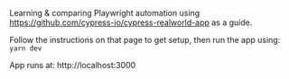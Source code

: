 Learning & comparing Playwright automation using https://github.com/cypress-io/cypress-realworld-app as a guide.

Follow the instructions on that page to get setup, then run the app using:
`yarn dev`

App runs at:
http://localhost:3000

